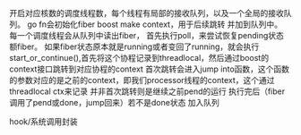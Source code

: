 开启对应核数的调度线程数，每个线程有局部的接收队列，以及一个全局的接收队列。
go fn会初始化fiber boost make context，用于后续跳转
    并加到队列中。
每一个调度线程会从队列中读出fiber，
首先执行poll，来尝试恢复pending状态额fiber。
如果fiber状态原本就是running或者变回了running，就会执行start_or_continue(),首先将这个协程记录到threadlocal，然后通过boost的context接口跳转到对应协程的context
    首次跳转会进入jump into函数，这个函数的参数对应的是之前的context，即我们processor线程的context，这个通过threadlocal ctx来记录
    并非首次跳转则是继续之前pend的运行
执行完后（fiber调用了pend或done，jump回来）若不是done状态 加入队列

hook/系统调用封装